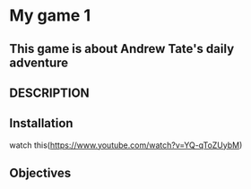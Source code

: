 # My game 1
This game is about Andrew Tate's daily adventure
---

## DESCRIPTION

## Installation
watch this(https://www.youtube.com/watch?v=YQ-qToZUybM)
## Objectives
